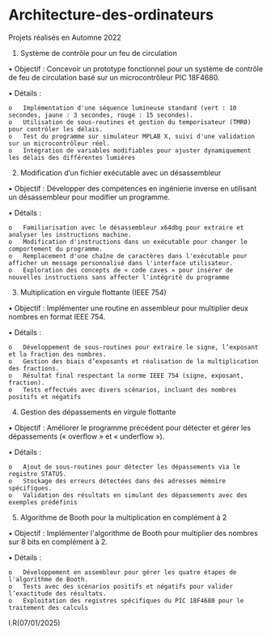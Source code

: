 # Architecture-des-ordinateurs
Projets réalisés en Automne 2022

1. Système de contrôle pour un feu de circulation

•	Objectif : Concevoir un prototype fonctionnel pour un système de contrôle de feu de circulation basé sur un microcontrôleur PIC 18F4680.

•	Détails :

    o	Implémentation d'une séquence lumineuse standard (vert : 10 secondes, jaune : 3 secondes, rouge : 15 secondes).
    o	Utilisation de sous-routines et gestion du temporisateur (TMR0) pour contrôler les délais.
    o	Test du programme sur simulateur MPLAB X, suivi d'une validation sur un microcontrôleur réel.
    o	Intégration de variables modifiables pour ajuster dynamiquement les délais des différentes lumières
    
2. Modification d’un fichier exécutable avec un désassembleur

•	Objectif : Développer des compétences en ingénierie inverse en utilisant un désassembleur pour modifier un programme.

•	Détails :

    o	Familiarisation avec le désassembleur x64dbg pour extraire et analyser les instructions machine.
    o	Modification d'instructions dans un exécutable pour changer le comportement du programme.
    o	Remplacement d'une chaîne de caractères dans l'exécutable pour afficher un message personnalisé dans l'interface utilisateur.
    o	Exploration des concepts de « code caves » pour insérer de nouvelles instructions sans affecter l'intégrité du programme
    
3. Multiplication en virgule flottante (IEEE 754)

•	Objectif : Implémenter une routine en assembleur pour multiplier deux nombres en format IEEE 754.

•	Détails :

    o	Développement de sous-routines pour extraire le signe, l’exposant et la fraction des nombres.
    o	Gestion des biais d’exposants et réalisation de la multiplication des fractions.
    o	Résultat final respectant la norme IEEE 754 (signe, exposant, fraction).
    o	Tests effectués avec divers scénarios, incluant des nombres positifs et négatifs
    
4. Gestion des dépassements en virgule flottante

•	Objectif : Améliorer le programme précédent pour détecter et gérer les dépassements (« overflow » et « underflow »).

•	Détails :

    o	Ajout de sous-routines pour détecter les dépassements via le registre STATUS.
    o	Stockage des erreurs détectées dans des adresses mémoire spécifiques.
    o	Validation des résultats en simulant des dépassements avec des exemples prédéfinis
    
5. Algorithme de Booth pour la multiplication en complément à 2

•	Objectif : Implémenter l'algorithme de Booth pour multiplier des nombres sur 8 bits en complément à 2.

•	Détails :

    o	Développement en assembleur pour gérer les quatre étapes de l'algorithme de Booth.
    o	Tests avec des scénarios positifs et négatifs pour valider l’exactitude des résultats.
    o	Exploitation des registres spécifiques du PIC 18F4680 pour le traitement des calculs

I.R(07/01/2025)
